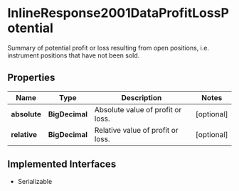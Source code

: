 

# InlineResponse2001DataProfitLossPotential

Summary of potential profit or loss resulting from open positions, i.e. instrument positions that have not been sold.

## Properties

Name | Type | Description | Notes
------------ | ------------- | ------------- | -------------
**absolute** | **BigDecimal** | Absolute value of profit or loss. |  [optional]
**relative** | **BigDecimal** | Relative value of profit or loss. |  [optional]


## Implemented Interfaces

* Serializable


